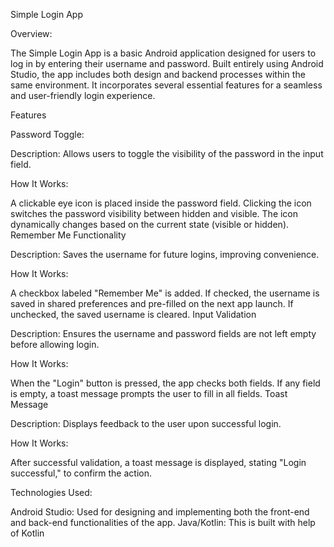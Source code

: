 Simple Login App

Overview:

The Simple Login App is a basic Android application designed for users to log in by entering their username and password. 
Built entirely using Android Studio, the app includes both design and backend processes within the same environment.
It incorporates several essential features for a seamless and user-friendly login experience.

Features

Password Toggle:

Description: Allows users to toggle the visibility of the password in the input field.

How It Works:

A clickable eye icon is placed inside the password field.
Clicking the icon switches the password visibility between hidden and visible.
The icon dynamically changes based on the current state (visible or hidden).
Remember Me Functionality

Description: Saves the username for future logins, improving convenience.

How It Works:

A checkbox labeled "Remember Me" is added.
If checked, the username is saved in shared preferences and pre-filled on the next app launch.
If unchecked, the saved username is cleared.
Input Validation

Description: Ensures the username and password fields are not left empty before allowing login.

How It Works:

When the "Login" button is pressed, the app checks both fields.
If any field is empty, a toast message prompts the user to fill in all fields.
Toast Message

Description: Displays feedback to the user upon successful login.

How It Works:

After successful validation, a toast message is displayed, stating "Login successful," to confirm the action.

Technologies Used:

Android Studio: Used for designing and implementing both the front-end and back-end functionalities of the app.
Java/Kotlin: This is built with help of Kotlin
